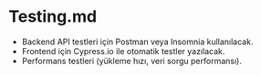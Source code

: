 # Testing.md

- Backend API testleri için Postman veya Insomnia kullanılacak.
- Frontend için Cypress.io ile otomatik testler yazılacak.
- Performans testleri (yükleme hızı, veri sorgu performansı).
